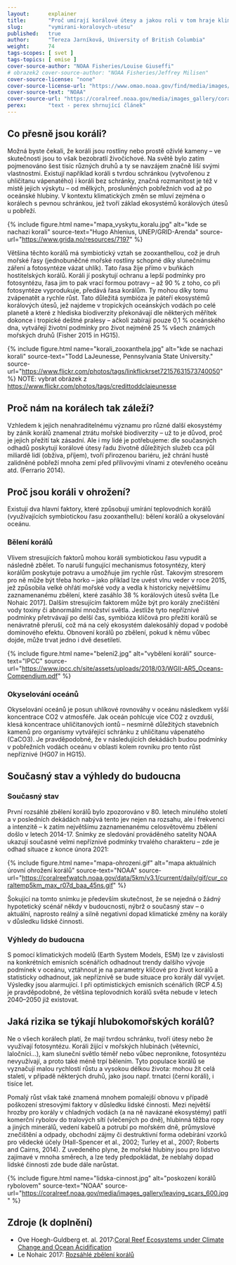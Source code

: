 ```yaml
---
layout:      explainer
title:       "Proč umírají korálové útesy a jakou roli v tom hraje klimatická změna? (neveřejné)"
slug:        "vymirani-koralovych-utesu"
published:   true
author:      "Tereza Jarníková, University of British Columbia"
weight:      74
tags-scopes: [ svet ]
tags-topics: [ emise ]
cover-source-author: "NOAA Fisheries/Louise Giuseffi"
# obrazek2 cover-source-author: "NOAA Fisheries/Jeffrey Milisen"
cover-source-license: "none"
cover-source-license-url: "https://www.omao.noaa.gov/find/media/images/image-licensing-usage-info"
cover-source-text: "NOAA"
cover-source-url: "https://coralreef.noaa.gov/media/images_gallery/coral_head_large.jpg"
perex:       "text - perex shrnující článek"
---
```


## Co přesně jsou koráli?

Možná byste čekali, že koráli jsou rostliny nebo prostě oživlé kameny – ve skutečnosti jsou to však bezobratlí živočichové. Na světě bylo zatím pojmenováno šest tisíc různých druhů a ty se navzájem značně liší svými vlastnostmi. Existují například koráli s tvrdou schránkou (vytvořenou z uhličitanu vápenatého) i koráli bez schránky, značná rozmanitost je též v místě jejich výskytu – od mělkých, prosluněných pobřežních vod až po oceánské hlubiny. V kontextu klimatických změn se mluví zejména o korálech s pevnou schránkou, jež tvoří základ ekosystémů korálových útesů u pobřeží.

{% include figure.html
    name="mapa_vyskytu_koralu.jpg"
    alt="kde se nachazi korali"
    source-text="Hugo Ahlenius, UNEP/GRID-Arenda"
    source-url="https://www.grida.no/resources/7197"
%}

Většina těchto korálů má symbiotický vztah se zooxanthellou, což je druh mořské řasy (jednobuněčné mořské rostliny schopné díky slunečnímu záření a fotosyntéze vázat uhlík). Tato řasa žije přímo v buňkách hostitelských korálů. Koráli jí poskytují ochranu a lepší podmínky pro fotosyntézu, řasa jim to pak vrací formou potravy – až 90 % z toho, co při fotosyntéze vyprodukuje, předává řasa korálům. Ty mohou díky tomu zvápenatět a rychle růst. Tato důležitá symbióza je páteří ekosystémů korálových útesů, jež najdeme v tropických oceánských vodách po celé planetě a které z hlediska biodiverzity překonávají dle některých měřítek dokonce i tropické deštné pralesy – ačkoli zabírají pouze 0,1 % oceánského dna, vytvářejí životní podmínky pro život nejméně 25 % všech známých mořských druhů (Fisher 2015 in HG15). 

{% include figure.html
    name="korali_zooxanthela.jpg"
    alt="kde se nachazi korali"
    source-text="Todd LaJeunesse, Pennsylvania State University."
    source-url="https://www.flickr.com/photos/tags/linkflickrset72157631573740050"
%}
NOTE: vybrat obrázek z https://www.flickr.com/photos/tags/credittoddclajeunesse

## Proč nám na korálech tak záleží?

Vzhledem k jejich nenahraditelnému významu pro různé další ekosystémy by zánik korálů znamenal ztrátu mořské biodiverzity – už to je důvod, proč je jejich přežití tak zásadní. Ale i my lidé je potřebujeme: dle současných odhadů poskytují korálové útesy řadu životně důležitých služeb cca půl miliardě lidí (obživa, příjem), tvoří přirozenou bariéru, jež chrání hustě zalidněné pobřeží mnoha zemí před přílivovými vlnami z otevřeného oceánu atd. (Ferrario 2014).

## Proč jsou koráli v ohrožení?

Existují dva hlavní faktory, které způsobují umírání teplovodních korálů (využívajících symbiotickou řasu zooxanthellu): bělení korálů a okyselování oceánu.

### Bělení korálů

Vlivem stresujících faktorů mohou koráli symbiotickou řasu vypudit a následně zbělet. To naruší fungující mechanismus fotosyntézy, který korálům poskytuje potravu a umožňuje jim rychle růst. Takovým stresorem pro ně může být třeba horko – jako příklad lze uvést vlnu veder v roce 2015, jež způsobila velké ohřátí mořské vody a vedla k historicky největšímu zaznamenanému zbělení, které zasáhlo 38 % korálových útesů světa [Le Nohaic 2017]. Dalším stresujícím faktorem může být pro korály znečištění vody toxiny či abnormální množství světla. Jestliže tyto nepříznivé podmínky přetrvávají po delší čas, symbióza klíčová pro přežití korálů se nenávratně přeruší, což má na celý ekosystém dalekosáhlý dopad v podobě dominového efektu. Obnovení korálů po zbělení, pokud k němu vůbec dojde, může trvat jedno i dvě desetiletí.


{% include figure.html
    name="beleni2.jpg"
    alt="vybělení koráli"
    source-text="IPCC"
    source-url="https://www.ipcc.ch/site/assets/uploads/2018/03/WGII-AR5_Oceans-Compendium.pdf"
%}

### Okyselování oceánů

Okyselování oceánů je posun uhlíkové rovnováhy v oceánu následkem vyšší koncentrace CO2 v atmosféře. Jak oceán pohlcuje více CO2 z ovzduší, klesá koncentrace uhličitanových iontů – nesmírně důležitých stavebních kamenů pro organismy vytvářející schránku z uhličitanu vápenatého (CaCO3). Je pravděpodobné, že v následujících dekádách budou podmínky v pobřežních vodách oceánu v oblasti kolem rovníku pro tento růst nepříznivé (HG07 in HG15). 



## Současný stav a výhledy do budoucna


### Současný stav

První rozsáhlé zbělení korálů bylo zpozorováno v 80. letech minulého století a v posledních dekádách nabývá tento jev nejen na rozsahu, ale i frekvenci a intenzitě – k zatím největšímu zaznamenanému celosvětovému zbělení došlo v letech 2014-17. Snímky ze sledování prováděného satelity NOAA ukazují současné velmi nepříznivé podmínky trvalého charakteru – zde je odhad situace z konce února 2021: 

{% include figure.html
    name="mapa-ohrozeni.gif"
    alt="mapa aktuálních úrovní ohrožení korálů"
    source-text="NOAA"
    source-url="https://coralreefwatch.noaa.gov/data/5km/v3.1/current/daily/gif/cur_coraltemp5km_max_r07d_baa_45ns.gif"
%}

Šokující na tomto snímku je především skutečnost, že se nejedná o žádný hypotetický scénář někdy v budoucnosti, nýbrž o současný stav – o aktuální, naprosto reálný a silně negativní dopad klimatické změny na korály v důsledku lidské činnosti. 



### Výhledy do budoucna

S pomocí klimatických modelů (Earth System Models, ESM) lze v závislosti na konkrétních emisních scénářích odhadnout trendy dalšího vývoje podmínek v oceánu, vztáhnout je na parametry klíčové pro život korálů a statisticky odhadnout, jak nepříznivě se bude situace pro korály dál vyvíjet. Výsledky jsou alarmující. I při optimistických emisních scénářích (RCP 4.5) je pravděpodobné, že většina teplovodních korálů světa nebude v letech 2040–2050 již existovat. 



## Jaká rizika se týkají hlubokomořských korálů?

Ne o všech korálech platí, že mají tvrdou schránku, tvoří útesy nebo že využívají fotosyntézu. Koráli žijící v mořských hlubinách (větevníci, laločníci...), kam sluneční světlo téměř nebo vůbec nepronikne, fotosyntézu nevyužívají, a proto také méně trpí bělením. Tyto populace korálů se vyznačují malou rychlostí růstu a vysokou délkou života: mohou žít celá staletí, v případě některých druhů, jako jsou např. trnatci (černí koráli), i tisíce let. 

Pomalý růst však také znamená mnohem pomalejší obnovu v případě poškození stresovými faktory v důsledku lidské činnosti. Mezi největší hrozby pro korály v chladných vodách (a na ně navázané ekosystémy) patří komerční rybolov do tralových sítí (vlečených po dně), hlubinná těžba ropy a jiných minerálů, vedení kabelů a potrubí po mořském dně, průmyslové znečištění a odpady, obchodní zájmy či destruktivní forma odebírání vzorků pro vědecké účely (Hall-Spencer et al., 2002; Turley et al., 2007; Roberts and Cairns, 2014). Z uvedeného plyne, že mořské hlubiny jsou pro lidstvo zajímavé v mnoha směrech, a lze tedy předpokládat, že neblahý dopad lidské činnosti zde bude dále narůstat.  


{% include figure.html
    name="lidska-cinnost.jpg"
    alt="poskození korálů rybolovem"
    source-text="NOAA"
    source-url="https://coralreef.noaa.gov/media/images_gallery/leaving_scars_600.jpg"
%}

## Zdroje (k doplnění)

* Ove Hoegh-Guldberg et. al. 2017:[Coral Reef Ecosystems under Climate Change and Ocean Acidification](https://www.frontiersin.org/articles/10.3389/fmars.2017.00158/full)
* Le Nohaic 2017: [Rozsáhlé zbělení korálů](https://www.nature.com/articles/s41598-017-14794-y)
